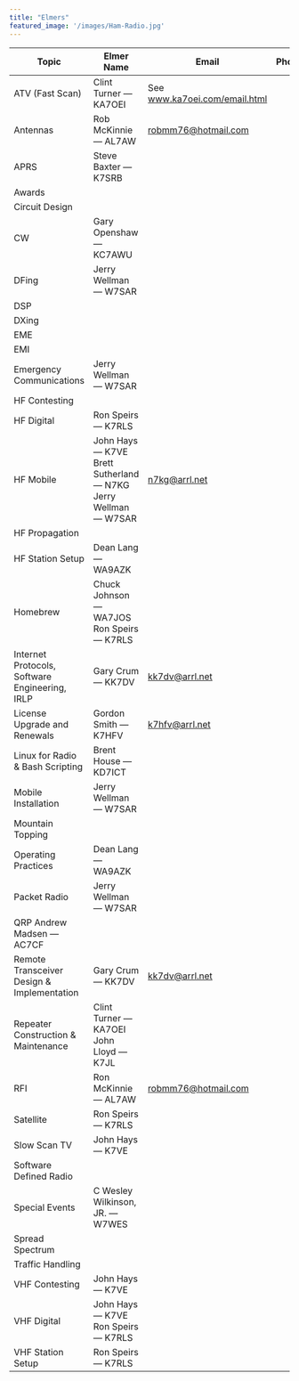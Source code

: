 ```yaml
---
title: "Elmers"
featured_image: '/images/Ham-Radio.jpg'
---
```


| Topic                                          	| Elmer Name                                                                   	| Email                         	| Phone 	|
|------------------------------------------------	|------------------------------------------------------------------------------	|-------------------------------	|-------	|
| ATV (Fast Scan)                                	| Clint Turner — KA7OEI                                                        	| See www.ka7oei.com/email.html 	|       	|
| Antennas                                       	| Rob McKinnie — AL7AW                                                         	| robmm76@hotmail.com           	|       	|
| APRS                                           	| Steve Baxter — K7SRB                                                         	|                               	|       	|
| Awards                                         	|                                                                              	|                               	|       	|
| Circuit Design                                 	|                                                                              	|                               	|       	|
| CW                                             	| Gary Openshaw — KC7AWU                                                       	|                               	|       	|
| DFing                                          	| Jerry Wellman — W7SAR                                                        	|                               	|       	|
| DSP                                            	|                                                                              	|                               	|       	|
| DXing                                          	|                                                                              	|                               	|       	|
| EME                                            	|                                                                              	|                               	|       	|
| EMI                                            	|                                                                              	|                               	|       	|
| Emergency Communications                       	| Jerry Wellman — W7SAR                                                        	|                               	|       	|
| HF Contesting                                  	|                                                                              	|                               	|       	|
| HF Digital                                     	| Ron Speirs — K7RLS                                                           	|                               	|       	|
| HF Mobile                                      	| John Hays — K7VE Brett Sutherland — N7KG  Jerry Wellman — W7SAR 	|   n7kg@arrl.net                            	|       	|
| HF Propagation                                 	|                                                                              	|                               	|       	|
| HF Station Setup                               	| Dean Lang — WA9AZK                                                           	|                               	|       	|
| Homebrew                                       	| Chuck Johnson — WA7JOS Ron Speirs — K7RLS                                    	|                               	|       	|
| Internet Protocols, Software Engineering, IRLP 	| Gary Crum — KK7DV                                                            	| kk7dv@arrl.net                	|       	|
| License Upgrade and Renewals                   	| Gordon Smith — K7HFV                                                         	| k7hfv@arrl.net                	|       	|
| Linux for Radio & Bash Scripting               	| Brent House — KD7ICT                                                         	|                               	|       	|
| Mobile Installation                            	| Jerry Wellman — W7SAR                                                        	|                               	|       	|
| Mountain Topping                               	|                                                                              	|                               	|       	|
| Operating Practices                            	| Dean Lang — WA9AZK                                                           	|                               	|       	|
| Packet Radio                                   	| Jerry Wellman — W7SAR                                                        	|                               	|       	|
| QRP    Andrew Madsen — AC7CF                   	|                                                                              	|                               	|       	|
| Remote Transceiver Design & Implementation     	| Gary Crum — KK7DV                                                            	| kk7dv@arrl.net                	|       	|
| Repeater Construction & Maintenance            	| Clint Turner — KA7OEI John Lloyd — K7JL                                      	|                               	|       	|
| RFI                                            	| Ron McKinnie — AL7AW                                                         	| robmm76@hotmail.com           	|       	|
| Satellite                                      	| Ron Speirs — K7RLS                                                           	|                               	|       	|
| Slow Scan TV                                   	| John Hays — K7VE                                                             	|                               	|       	|
| Software Defined Radio                         	|                                                                              	|                               	|       	|
| Special Events                                 	| C Wesley Wilkinson, JR. — W7WES                                              	|                               	|       	|
| Spread Spectrum                                	|                                                                              	|                               	|       	|
| Traffic Handling                               	|                                                                              	|                               	|       	|
| VHF Contesting                                 	| John Hays — K7VE                                                             	|                               	|       	|
| VHF Digital                                    	| John Hays — K7VE Ron Speirs — K7RLS                                          	|                               	|       	|
| VHF Station Setup                              	| Ron Speirs — K7RLS                                                           	|                               	|       	|